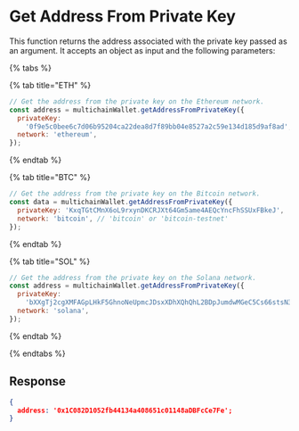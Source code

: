 # Get Address From Private Key

This function returns the address associated with the private key passed as an argument. It accepts an object as input and the following parameters:

{% tabs %}

{% tab title="ETH" %}

```js
// Get the address from the private key on the Ethereum network.
const address = multichainWallet.getAddressFromPrivateKey({
  privateKey:
    '0f9e5c0bee6c7d06b95204ca22dea8d7f89bb04e8527a2c59e134d185d9af8ad',
  network: 'ethereum',
});
```

{% endtab %}

{% tab title="BTC" %}

```js
// Get the address from the private key on the Bitcoin network.
const data = multichainWallet.getAddressFromPrivateKey({
  privateKey: 'KxqTGtCMnX6oL9rxynDKCRJXt64Gm5ame4AEQcYncFhSSUxFBkeJ',
  network: 'bitcoin', // 'bitcoin' or 'bitcoin-testnet'
});
```

{% endtab %}

{% tab title="SOL" %}

```js
// Get the address from the private key on the Solana network.
const address = multichainWallet.getAddressFromPrivateKey({
  privateKey:
    'bXXgTj2cgXMFAGpLHkF5GhnoNeUpmcJDsxXDhXQhQhL2BDpJumdwMGeC5Cs66stsN3GfkMH8oyHu24dnojKbtfp',
  network: 'solana',
});
```

{% endtab %}

{% endtabs %}

## Response

```json
{
  address: '0x1C082D1052fb44134a408651c01148aDBFcCe7Fe';
}
```